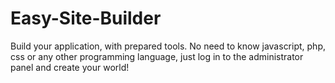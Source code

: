 Easy-Site-Builder
=================

Build your application, with prepared tools. No need to know javascript, php, css or any other programming language, just log in to the administrator panel and create your world! 
